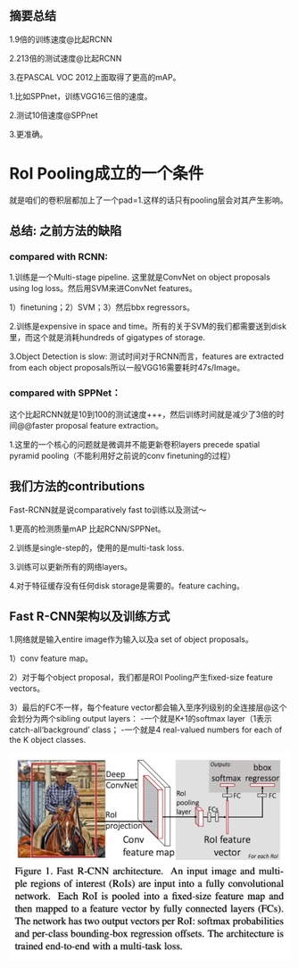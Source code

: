 ## 摘要总结
1.9倍的训练速度@比起RCNN

2.213倍的测试速度@比起RCNN

3.在PASCAL VOC 2012上面取得了更高的mAP。

1.比如SPPnet，训练VGG16三倍的速度。

2.测试10倍速度@SPPnet

3.更准确。

# RoI Pooling成立的一个条件
就是咱们的卷积层都加上了一个pad=1.这样的话只有pooling层会对其产生影响。

## 总结: 之前方法的缺陷

### compared with RCNN:

1.训练是一个Multi-stage pipeline. 这里就是ConvNet on object proposals using log loss。然后用SVM来进ConvNet features。

1）finetuning；2）SVM；3）然后bbx regressors。

2.训练是expensive in space and time。所有的关于SVM的我们都需要送到disk里，而这个就是消耗hundreds of gigatypes of storage.

3.Object Detection is slow: 测试时间对于RCNN而言，features are extracted from each object proposals所以一般VGG16需要耗时47s/Image。

### compared with SPPNet：
这个比起RCNN就是10到100的测试速度+++，然后训练时间就是减少了3倍的时间@@faster proposal feature extraction。

1.这里的一个核心的问题就是微调并不能更新卷积layers precede spatial pyramid pooling（不能利用好之前说的conv finetuning的过程）

## 我们方法的contributions
Fast-RCNN就是说comparatively fast to训练以及测试～

1.更高的检测质量mAP 比起RCNN/SPPNet。

2.训练是single-step的，使用的是multi-task loss.

3.训练可以更新所有的网络layers。

4.对于特征缓存没有任何disk storage是需要的。feature caching。

## Fast R-CNN架构以及训练方式
1.网络就是输入entire image作为输入以及a set of object proposals。

1）conv feature map。

2）对于每个object proposal，我们都是ROI Pooling产生fixed-size feature vectors。

3）最后的FC不一样，每个feature vector都会输入至序列级别的全连接层@这个会划分为两个sibling output layers：
-一个就是K+1的softmax layer（1表示catch-all‘background’ class；
-一个就是4 real-valued numbers for each of the K object classes.

![](FastRCNN-details.png)
